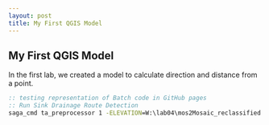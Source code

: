 ```yaml
---
layout: post
title: My First QGIS Model
---
```


## My First QGIS Model
In the first lab, we created a model to calculate direction and distance from a point.

```bat
:: testing representation of Batch code in GitHub pages
:: Run Sink Drainage Route Detection
saga_cmd ta_preprocessor 1 -ELEVATION=W:\lab04\mos2Mosaic_reclassified.sgrd -SINKROUTE=%od%/%pre%sinkroutes.sgrd
```
